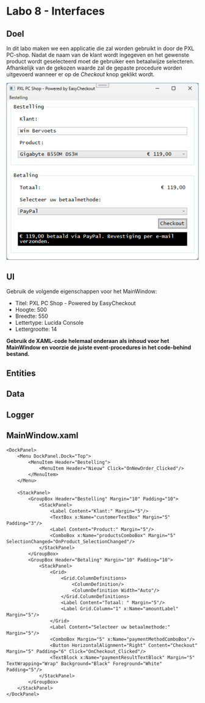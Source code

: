 # Labo 8 - Interfaces

## Doel
In dit labo maken we een applicatie die zal worden gebruikt in door de PXL PC-shop.  Nadat de naam van de klant wordt ingegeven en het gewenste product wordt geselecteerd moet de gebruiker een betaalwijze selecteren. Afhankelijk van de gekozen waarde zal de gepaste procedure worden uitgevoerd wanneer er op de *Checkout* knop geklikt wordt.

![screenshot](media/wpf.png)

## UI
Gebruik de volgende eigenschappen voor het MainWindow:
- Titel: PXL PC Shop - Powered by EasyCheckout
- Hoogte: 500
- Breedte: 550
- Lettertype: Lucida Console
- Lettergrootte: 14

**Gebruik de XAML-code helemaal onderaan als inhoud voor het MainWindow en voorzie de juiste event-procedures in het code-behind bestand.**

## Entities


## Data


## Logger



## MainWindow.xaml
```
<DockPanel>
    <Menu DockPanel.Dock="Top">
        <MenuItem Header="Bestelling">
            <MenuItem Header="Nieuw" Click="OnNewOrder_Clicked"/>
        </MenuItem>
    </Menu>    
    
    <StackPanel>
        <GroupBox Header="Bestelling" Margin="10" Padding="10">
            <StackPanel>
                <Label Content="Klant:" Margin="5"/>
                <TextBox x:Name="customerTextBox" Margin="5" Padding="3"/>
                <Label Content="Product:" Margin="5"/>
                <ComboBox x:Name="productsComboBox" Margin="5" SelectionChanged="OnProduct_SelectionChanged"/>
            </StackPanel>
        </GroupBox>
        <GroupBox Header="Betaling" Margin="10" Padding="10">
            <StackPanel>
                <Grid>
                    <Grid.ColumnDefinitions>
                        <ColumnDefinition/>
                        <ColumnDefinition Width="Auto"/>
                    </Grid.ColumnDefinitions>
                    <Label Content="Totaal: " Margin="5"/>
                    <Label Grid.Column="1" x:Name="amountLabel" Margin="5"/>
                </Grid>
                <Label Content="Selecteer uw betaalmethode:" Margin="5"/>
                <ComboBox Margin="5" x:Name="paymentMethodComboBox"/>
                <Button HorizontalAlignment="Right" Content="Checkout" Margin="5" Padding="6" Click="OnCheckout_Clicked"/>
                <TextBlock x:Name="paymentResultTextBlock" Margin="5" TextWrapping="Wrap" Background="Black" Foreground="White" Padding="5"/>
            </StackPanel>
        </GroupBox>
    </StackPanel>
</DockPanel>
```